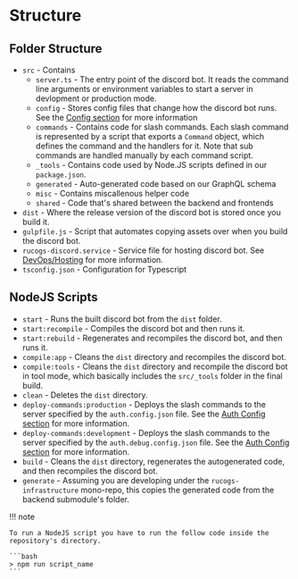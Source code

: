 # Structure

## Folder Structure

- `src` - Contains
  - `server.ts` - The entry point of the discord bot. It reads the command line arguments or environment variables to start a server in devlopment or production mode.
  - `config` - Stores config files that change how the discord bot runs. See the [Config section](#config) for more information
  - `commands` - Contains code for slash commands. Each slash command is represented by a script that exports a `Command` object, which defines the command and the handlers for it. Note that sub commands are handled manually by each command script.
  - `_tools` - Contains code used by Node.JS scripts defined in our `package.json`.
  - `generated` - Auto-generated code based on our GraphQL schema
  - `misc` - Contains miscallenous helper code
  - `shared` - Code that's shared between the backend and frontends
- `dist` - Where the release version of the discord bot is stored once you build it.
- `gulpfile.js` - Script that automates copying assets over when you build the discord bot.
- `rucogs-discord.service` - Service file for hosting discord bot. See [DevOps/Hosting](../devops/hosting.md) for more information.
- `tsconfig.json` - Configuration for Typescript

## NodeJS Scripts

- `start` - Runs the built discord bot from the `dist` folder.
- `start:recompile` - Compiles the discord bot and then runs it.
- `start:rebuild` - Regenerates and recompiles the discord bot, and then runs it.
- `compile:app` - Cleans the `dist` directory and recompiles the discord bot.
- `compile:tools` - Cleans the `dist` directory and recompile the discord bot in tool mode, which basically includes the `src/_tools` folder in the final build.
- `clean` - Deletes the `dist` directory.
- `deploy-commands:production` - Deploys the slash commands to the server specified by the `auth.config.json` file. See the [Auth Config section](config.md#auth-config) for more information.
- `deploy-commands:development` - Deploys the slash commands to the server specified by the `auth.debug.config.json` file. See the [Auth Config section](config.md#auth-config) for more information.
- `build` - Cleans the `dist` directory, regenerates the autogenerated code, and then recompiles the discord bot.
- `generate` - Assuming you are developing under the `rucogs-infrastructure` mono-repo, this copies the generated code from the backend submodule's folder.

!!! note

    To run a NodeJS script you have to run the follow code inside the repository's directory.

    ```bash
    > npm run script_name
    ```
